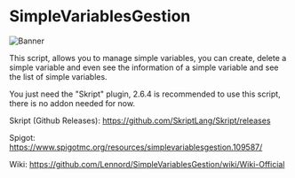# SimpleVariablesGestion

![Banner](https://user-images.githubusercontent.com/65398078/235501417-04ac5cb5-f20d-4a2a-b8c5-939cdb9403fc.png)

This script, allows you to manage simple variables, you can create, delete a simple variable and even see the information of a simple variable and see the list of simple variables.

You just need the "Skript" plugin, 2.6.4 is recommended to use this script, there is no addon needed for now.

Skript (Github Releases): https://github.com/SkriptLang/Skript/releases

Spigot: https://www.spigotmc.org/resources/simplevariablesgestion.109587/

Wiki: https://github.com/Lennord/SimpleVariablesGestion/wiki/Wiki-Official
